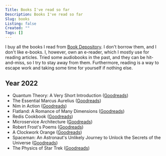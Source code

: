 ```yaml
---
Title: Books I've read so far
Description: Books I've read so far
Slug: books
Listing: false
Created: ""
Tags: []
---
```


I buy all the books I read from [Book Depository](https://www.bookdepository.com/). I don't borrow them, and I don't like e-books. I, however, own an e-reader, which I mostly use for reading articles. Tried some audiobooks in the past, and they can be hit-and-miss, so I try to stay away from them. Furthermore, reading is a way to escape work and taking some time for yourself if nothing else.

## Year 2022

- Quantum Theory: A Very Short Introduction ([Goodreads](https://www.goodreads.com/book/show/100049.Quantum_Theory))
- The Essential Marcus Aurelius ([Goodreads](https://www.goodreads.com/book/show/2467557.The_Essential_Marcus_Aurelius))
- Nim in Action ([Goodreads](https://www.goodreads.com/book/show/30724354-nim-in-action))
- Flatland: A Romance of Many Dimensions ([Goodreads](https://www.goodreads.com/book/show/433567.Flatland))
- Redis Cookbook ([Goodreads](https://www.goodreads.com/book/show/12481481-redis-cookbook))
- Microservice Architecture ([Goodreads](https://www.goodreads.com/book/show/30827276-microservice-architecture-aligning-principles-practices-and-culture))
- Robert Frost's Poems ([Goodreads](https://www.goodreads.com/book/show/12207.Robert_Frost_s_Poems))
- A Clockwork Orange ([Goodreads](https://www.goodreads.com/book/show/41817486-a-clockwork-orange))
- Spaceman: An Astronaut's Unlikely Journey to Unlock the Secrets of the Universe ([Goodreads](https://www.goodreads.com/book/show/28439264-spaceman))
- The Physics of Star Trek ([Goodreads](https://www.goodreads.com/book/show/2104.The_Physics_of_Star_Trek))
